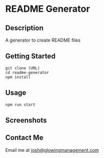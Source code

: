 # README Generator

## Description
A generator to create README files

## Getting Started

```
git clone (URL)
cd readme-generator
npm install
```

## Usage

```
npm run start
```

## Screenshots

## Contact Me
Email me at josh@glowingmanagement.com
